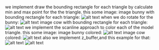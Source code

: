 we implement draw the bounding rectangle for each triangle by calculate min and max point for the the triangle. this some image:
image bunny with bounding rectangle for each triangle: ![alt text](https://github.com/HaifaGraphicsCourses/computer-graphics-2023-mohamad-arrabi-mohamad-khaleel/blob/master/Assignment2Report/bunny%20triangle%20bounding.png)
when we do rotate for the bunny: ![alt text](https://github.com/HaifaGraphicsCourses/computer-graphics-2023-mohamad-arrabi-mohamad-khaleel/blob/master/Assignment2Report/bunny%20triangle%20bounding%20rotate.png)
image cow with bounding rectangle for each triangle: ![alt text](https://github.com/HaifaGraphicsCourses/computer-graphics-2023-mohamad-arrabi-mohamad-khaleel/blob/master/Assignment2Report/cow%20triangle%20bounding.png)
we implement the scanline approach to color each of the model triangle. this some image:
image bunny colored: ![alt text](https://github.com/HaifaGraphicsCourses/computer-graphics-2023-mohamad-arrabi-mohamad-khaleel/blob/master/Assignment2Report/colored%20bunny.png)
image cow colored: ![alt text](https://github.com/HaifaGraphicsCourses/computer-graphics-2023-mohamad-arrabi-mohamad-khaleel/blob/master/Assignment2Report/colored%20cow.png)
also we implement z_buffer,and this example for that: ![alt text](https://github.com/HaifaGraphicsCourses/computer-graphics-2023-mohamad-arrabi-mohamad-khaleel/blob/master/Assignment2Report/z_buffer%20after.jpeg)
![alt text]()
